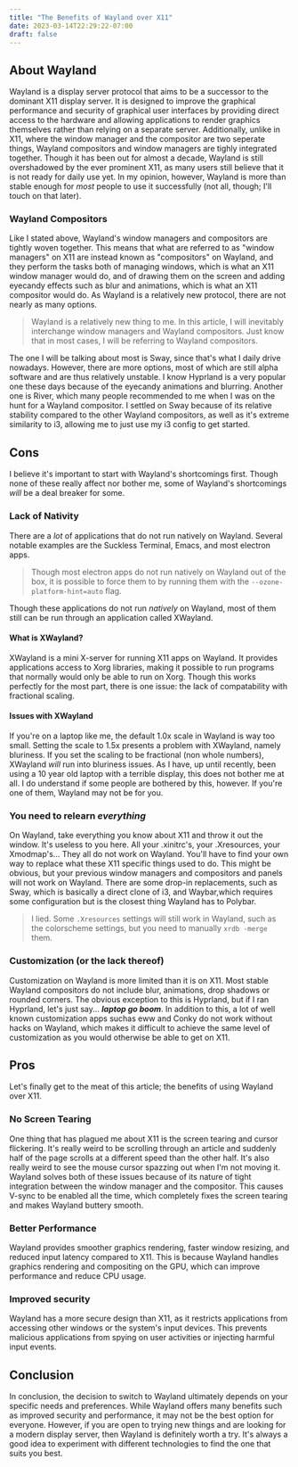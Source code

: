 ```yaml
---
title: "The Benefits of Wayland over X11"
date: 2023-03-14T22:29:22-07:00
draft: false
---
```


## About Wayland

Wayland is a display server protocol that aims to be a successor to the dominant X11 display server. It is designed to improve the graphical performance and security of graphical user interfaces by providing direct access to the hardware and allowing applications to render graphics themselves rather than relying on a separate server. Additionally, unlike in X11, where the window manager and the compositor are two seperate things, Wayland compositors and window managers are tighly integrated together. Though it has been out for almost a decade, Wayland is still overshadowed by the ever prominent X11, as many users still believe that it is not ready for daily use yet. In my opinion, however, Wayland is more than stable enough for *most* people to use it successfully (not all, though; I'll touch on that later).

### Wayland Compositors

Like I stated above, Wayland's window managers and compositors are tightly woven together. This means that what are referred to as "window managers" on X11 are instead known as "compositors" on Wayland, and they perform the tasks both of managing windows, which is what an X11 window manager would do, and of drawing them on the screen and adding eyecandy effects such as blur and animations, which is what an X11 compositor would do. As Wayland is a relatively new protocol, there are not nearly as many options.

> Wayland is a relatively new thing to me. In this article, I will inevitably interchange window managers and Wayland compositors. Just know that in most cases, I will be referring to Wayland compositors.

The one I will be talking about most is Sway, since that's what I daily drive nowadays. However, there are more options, most of which are still alpha software and are thus relatively unstable. I know Hyprland is a very popular one these days because of the eyecandy animations and blurring. Another one is River, which many people recommended to me when I was on the hunt for a Wayland compositor. I settled on Sway because of its relative stability compared to the other Wayland compositors, as well as it's extreme similarity to i3, allowing me to just use my i3 config to get started.

## Cons

I believe it's important to start with Wayland's shortcomings first. Though none of these really affect nor bother me, some of Wayland's shortcomings *will* be a deal breaker for some.

### Lack of Nativity 

There are a *lot* of applications that do not run natively on Wayland. Several notable examples are the Suckless Terminal, Emacs, and most electron apps. 

> Though most electron apps do not run natively on Wayland out of the box, it is possible to force them to by running them with the `--ozone-platform-hint=auto` flag.

Though these applications do not run *natively* on Wayland, most of them still can be run through an application called XWayland.

#### What is XWayland?

XWayland is a mini X-server for running X11 apps on Wayland. It provides applications access to Xorg libraries, making it possible to run programs that normally would only be able to run on Xorg. Though this works perfectly for the most part, there is one issue: the lack of compatability with fractional scaling. 

#### Issues with XWayland

If you're on a laptop like me, the default 1.0x scale in Wayland is way too small. Setting the scale to 1.5x presents a problem with XWayland, namely bluriness. If you set the scaling to be fractional (non whole numbers), XWayland *will* run into bluriness issues. As I have, up until recently, been using a 10 year old laptop with a terrible display, this does not bother me at all. I do understand if some people are bothered by this, however. If you're one of them, Wayland may not be for you.

### You need to relearn *everything*

On Wayland, take everything you know about X11 and throw it out the window. It's useless to you here. All your .xinitrc's, your .Xresources, your Xmodmap's... They all do not work on Wayland. You'll have to find your own way to replace what these X11 specific things used to do. This might be obvious, but your previous window managers and compositors and panels will not work on Wayland. There are some drop-in replacements, such as Sway, which is basically a direct clone of i3, and Waybar,which requires some configuration but is the closest thing Wayland has to Polybar.

> I lied. Some `.Xresources` settings will still work in Wayland, such as the colorscheme settings, but you need to manually `xrdb -merge` them.

### Customization (or the lack thereof)

Customization on Wayland is more limited than it is on X11. Most stable Wayland compositors do not include blur, animations, drop shadows or rounded corners. The obvious exception to this is Hyprland, but if I ran Hyprland, let's just say... ***laptop go boom***. In addition to this, a lot of well known customization apps suchas eww and Conky do not work without hacks on Wayland, which makes it difficult to achieve the same level of customization as you would otherwise be able to get on X11.

## Pros 

Let's finally get to the meat of this article; the benefits of using Wayland over X11. 

### No Screen Tearing

One thing that has plagued me about X11 is the screen tearing and cursor flickering. It's really weird to be scrolling through an article and suddenly half of the page scrolls at a different speed than the other half. It's also really weird to see the mouse cursor spazzing out when I'm not moving it. Wayland solves both of these issues because of its nature of tight integration between the window manager and the compositor. This causes V-sync to be enabled all the time, which completely fixes the screen tearing and makes Wayland buttery smooth.

### Better Performance

Wayland provides smoother graphics rendering, faster window resizing, and reduced input latency compared to X11. This is because Wayland handles graphics rendering and compositing on the GPU, which can improve performance and reduce CPU usage.

### Improved security

Wayland has a more secure design than X11, as it restricts applications from accessing other windows or the system's input devices. This prevents malicious applications from spying on user activities or injecting harmful input events.

## Conclusion

In conclusion, the decision to switch to Wayland ultimately depends on your specific needs and preferences. While Wayland offers many benefits such as improved security and performance, it may not be the best option for everyone. However, if you are open to trying new things and are looking for a modern display server, then Wayland is definitely worth a try. It's always a good idea to experiment with different technologies to find the one that suits you best.
